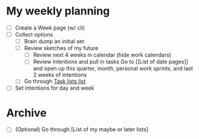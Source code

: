 # My weekly planning
- [ ] Create a Week page (w/ cli)
- [ ] Collect options
    - [ ] Brain dump an initial set
    - [ ] Review sketches of my future
        - [ ] Review next 4 weeks in calendar (hide work calendars)
        - [ ] Review Intentions and pull in tasks
            Go to [[List of date pages]] and open up this quarter, month, personal work sprints, and last 2 weeks of intentions
    - [ ] Go through [Task lists list](./task-list-list.md)
- [ ] Set intentions for day and week

# Archive
- [ ] (Optional) Go through [List of my maybe or later lists]
